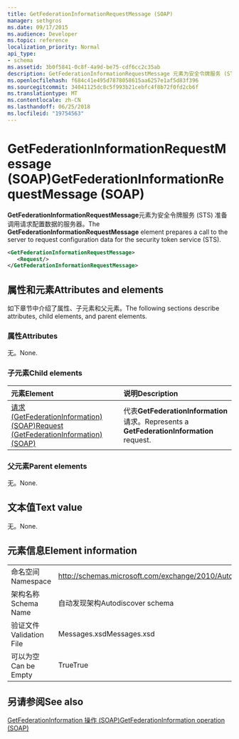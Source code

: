 ```yaml
---
title: GetFederationInformationRequestMessage (SOAP)
manager: sethgros
ms.date: 09/17/2015
ms.audience: Developer
ms.topic: reference
localization_priority: Normal
api_type:
- schema
ms.assetid: 3b0f5841-0c8f-4a9d-be75-cdf6cc2c35ab
description: GetFederationInformationRequestMessage 元素为安全令牌服务 (STS) 准备调用请求配置数据的服务器。
ms.openlocfilehash: f684c41e495d7878058615aa6257e1af5d83f396
ms.sourcegitcommit: 34041125dc8c5f993b21cebfc4f8b72f0fd2cb6f
ms.translationtype: MT
ms.contentlocale: zh-CN
ms.lasthandoff: 06/25/2018
ms.locfileid: "19754563"
---
```

# <a name="getfederationinformationrequestmessage-soap"></a><span data-ttu-id="60f93-103">GetFederationInformationRequestMessage (SOAP)</span><span class="sxs-lookup"><span data-stu-id="60f93-103">GetFederationInformationRequestMessage (SOAP)</span></span>

<span data-ttu-id="60f93-104">**GetFederationInformationRequestMessage**元素为安全令牌服务 (STS) 准备调用请求配置数据的服务器。</span><span class="sxs-lookup"><span data-stu-id="60f93-104">The **GetFederationInformationRequestMessage** element prepares a call to the server to request configuration data for the security token service (STS).</span></span> 
  
```XML
<GetFederationInformationRequestMessage>
   <Request/>
</GetFederationInformationRequestMessage>

```

## <a name="attributes-and-elements"></a><span data-ttu-id="60f93-105">属性和元素</span><span class="sxs-lookup"><span data-stu-id="60f93-105">Attributes and elements</span></span>

<span data-ttu-id="60f93-106">如下章节中介绍了属性、子元素和父元素。</span><span class="sxs-lookup"><span data-stu-id="60f93-106">The following sections describe attributes, child elements, and parent elements.</span></span>
  
### <a name="attributes"></a><span data-ttu-id="60f93-107">属性</span><span class="sxs-lookup"><span data-stu-id="60f93-107">Attributes</span></span>

<span data-ttu-id="60f93-108">无。</span><span class="sxs-lookup"><span data-stu-id="60f93-108">None.</span></span>
  
### <a name="child-elements"></a><span data-ttu-id="60f93-109">子元素</span><span class="sxs-lookup"><span data-stu-id="60f93-109">Child elements</span></span>

|<span data-ttu-id="60f93-110">**元素**</span><span class="sxs-lookup"><span data-stu-id="60f93-110">**Element**</span></span>|<span data-ttu-id="60f93-111">**说明**</span><span class="sxs-lookup"><span data-stu-id="60f93-111">**Description**</span></span>|
|:-----|:-----|
|[<span data-ttu-id="60f93-112">请求 (GetFederationInformation) (SOAP)</span><span class="sxs-lookup"><span data-stu-id="60f93-112">Request (GetFederationInformation) (SOAP)</span></span>](request-getfederationinformationsoap.md) <br/> |<span data-ttu-id="60f93-113">代表**GetFederationInformation**请求。</span><span class="sxs-lookup"><span data-stu-id="60f93-113">Represents a **GetFederationInformation** request.</span></span>  <br/> |
   
### <a name="parent-elements"></a><span data-ttu-id="60f93-114">父元素</span><span class="sxs-lookup"><span data-stu-id="60f93-114">Parent elements</span></span>

<span data-ttu-id="60f93-115">无。</span><span class="sxs-lookup"><span data-stu-id="60f93-115">None.</span></span>
  
## <a name="text-value"></a><span data-ttu-id="60f93-116">文本值</span><span class="sxs-lookup"><span data-stu-id="60f93-116">Text value</span></span>

<span data-ttu-id="60f93-117">无。</span><span class="sxs-lookup"><span data-stu-id="60f93-117">None.</span></span>
  
## <a name="element-information"></a><span data-ttu-id="60f93-118">元素信息</span><span class="sxs-lookup"><span data-stu-id="60f93-118">Element information</span></span>

|||
|:-----|:-----|
|<span data-ttu-id="60f93-119">命名空间</span><span class="sxs-lookup"><span data-stu-id="60f93-119">Namespace</span></span>  <br/> |http://schemas.microsoft.com/exchange/2010/Autodiscover  <br/> |
|<span data-ttu-id="60f93-120">架构名称</span><span class="sxs-lookup"><span data-stu-id="60f93-120">Schema Name</span></span>  <br/> |<span data-ttu-id="60f93-121">自动发现架构</span><span class="sxs-lookup"><span data-stu-id="60f93-121">Autodiscover schema</span></span>  <br/> |
|<span data-ttu-id="60f93-122">验证文件</span><span class="sxs-lookup"><span data-stu-id="60f93-122">Validation File</span></span>  <br/> |<span data-ttu-id="60f93-123">Messages.xsd</span><span class="sxs-lookup"><span data-stu-id="60f93-123">Messages.xsd</span></span>  <br/> |
|<span data-ttu-id="60f93-124">可以为空</span><span class="sxs-lookup"><span data-stu-id="60f93-124">Can be Empty</span></span>  <br/> |<span data-ttu-id="60f93-125">True</span><span class="sxs-lookup"><span data-stu-id="60f93-125">True</span></span>  <br/> |
   
## <a name="see-also"></a><span data-ttu-id="60f93-126">另请参阅</span><span class="sxs-lookup"><span data-stu-id="60f93-126">See also</span></span>



[<span data-ttu-id="60f93-127">GetFederationInformation 操作 (SOAP)</span><span class="sxs-lookup"><span data-stu-id="60f93-127">GetFederationInformation operation (SOAP)</span></span>](getfederationinformation-operation-soap.md)

